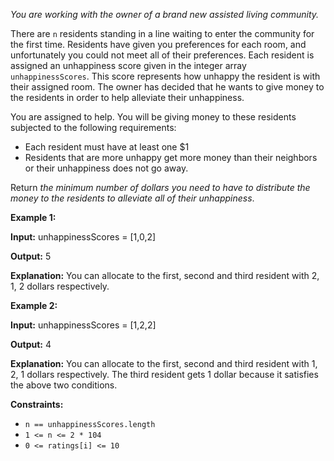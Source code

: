 _You are working with the owner of a brand new assisted living community._

There are `n` residents standing in a line waiting to enter the community for the first time. Residents have given you preferences for each room, and unfortunately you could not meet all of their preferences. Each resident is assigned an unhappiness score given in the integer array `unhappinessScores`. This score represents how unhappy the resident is with their assigned room. The owner has decided that he wants to give money to the residents in order to help alleviate their unhappiness.

You are assigned to help. You will be giving money to these residents subjected to the following requirements:

- Each resident must have at least one $1
- Residents that are more unhappy get more money than their neighbors or their unhappiness does not go away.

Return _the minimum number of dollars you need to have to distribute the money to the residents to alleviate all of their unhappiness_.

**Example 1:**

**Input:** unhappinessScores = [1,0,2]

**Output:** 5

**Explanation:** You can allocate to the first, second and third resident with 2, 1, 2 dollars respectively.

**Example 2:**

**Input:** unhappinessScores = [1,2,2]

**Output:** 4

**Explanation:** You can allocate to the first, second and third resident with 1, 2, 1 dollars respectively.
The third resident gets 1 dollar because it satisfies the above two conditions.

**Constraints:**

- `n == unhappinessScores.length`
- `1 <= n <= 2 * 104`
- `0 <= ratings[i] <= 10`
